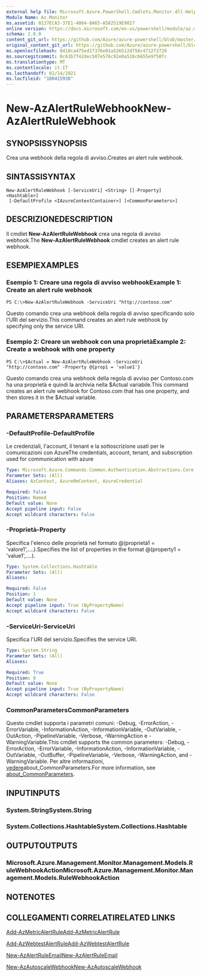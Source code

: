 ```yaml
---
external help file: Microsoft.Azure.PowerShell.Cmdlets.Monitor.dll-Help.xml
Module Name: Az.Monitor
ms.assetid: 0137ECA3-37E1-4064-8A65-A582519E9017
online version: https://docs.microsoft.com/en-us/powershell/module/az.monitor/new-azalertrulewebhook
schema: 2.0.0
content_git_url: https://github.com/Azure/azure-powershell/blob/master/src/Monitor/Monitor/help/New-AzAlertRuleWebhook.md
original_content_git_url: https://github.com/Azure/azure-powershell/blob/master/src/Monitor/Monitor/help/New-AzAlertRuleWebhook.md
ms.openlocfilehash: 8410ca475ed17376e01a526512d758c4712f2726
ms.sourcegitcommit: 0c61b7f42dec507e576c92e0a516c6655e9f50fc
ms.translationtype: MT
ms.contentlocale: it-IT
ms.lasthandoff: 02/14/2021
ms.locfileid: "100415938"
---
```

# <span data-ttu-id="da664-101">New-AzAlertRuleWebhook</span><span class="sxs-lookup"><span data-stu-id="da664-101">New-AzAlertRuleWebhook</span></span>

## <span data-ttu-id="da664-102">SYNOPSIS</span><span class="sxs-lookup"><span data-stu-id="da664-102">SYNOPSIS</span></span>
<span data-ttu-id="da664-103">Crea una webhook della regola di avviso.</span><span class="sxs-lookup"><span data-stu-id="da664-103">Creates an alert rule webhook.</span></span>

## <span data-ttu-id="da664-104">SINTASSI</span><span class="sxs-lookup"><span data-stu-id="da664-104">SYNTAX</span></span>

```
New-AzAlertRuleWebhook [-ServiceUri] <String> [[-Property] <Hashtable>]
 [-DefaultProfile <IAzureContextContainer>] [<CommonParameters>]
```

## <span data-ttu-id="da664-105">DESCRIZIONE</span><span class="sxs-lookup"><span data-stu-id="da664-105">DESCRIPTION</span></span>
<span data-ttu-id="da664-106">Il cmdlet **New-AzAlertRuleWebhook** crea una regola di avviso webhook.</span><span class="sxs-lookup"><span data-stu-id="da664-106">The **New-AzAlertRuleWebhook** cmdlet creates an alert rule webhook.</span></span>

## <span data-ttu-id="da664-107">ESEMPI</span><span class="sxs-lookup"><span data-stu-id="da664-107">EXAMPLES</span></span>

### <span data-ttu-id="da664-108">Esempio 1: Creare una regola di avviso webhook</span><span class="sxs-lookup"><span data-stu-id="da664-108">Example 1: Create an alert rule webhook</span></span>
```
PS C:\>New-AzAlertRuleWebhook -ServiceUri "http://contoso.com"
```

<span data-ttu-id="da664-109">Questo comando crea una webhook della regola di avviso specificando solo l'URI del servizio.</span><span class="sxs-lookup"><span data-stu-id="da664-109">This command creates an alert rule webhook by specifying only the service URI.</span></span>

### <span data-ttu-id="da664-110">Esempio 2: Creare un webhook con una proprietà</span><span class="sxs-lookup"><span data-stu-id="da664-110">Example 2: Create a webhook with one property</span></span>
```
PS C:\>$Actual = New-AzAlertRuleWebhook -ServiceUri "http://contoso.com" -Property @{prop1 = 'value1'}
```

<span data-ttu-id="da664-111">Questo comando crea una webhook della regola di avviso per Contoso.com ha una proprietà e quindi la archivia nella $Actual variabile.</span><span class="sxs-lookup"><span data-stu-id="da664-111">This command creates an alert rule webhook for Contoso.com that has one property, and then stores it in the $Actual variable.</span></span>

## <span data-ttu-id="da664-112">PARAMETERS</span><span class="sxs-lookup"><span data-stu-id="da664-112">PARAMETERS</span></span>

### <span data-ttu-id="da664-113">-DefaultProfile</span><span class="sxs-lookup"><span data-stu-id="da664-113">-DefaultProfile</span></span>
<span data-ttu-id="da664-114">Le credenziali, l'account, il tenant e la sottoscrizione usati per le comunicazioni con Azure</span><span class="sxs-lookup"><span data-stu-id="da664-114">The credentials, account, tenant, and subscription used for communication with azure</span></span>

```yaml
Type: Microsoft.Azure.Commands.Common.Authentication.Abstractions.Core.IAzureContextContainer
Parameter Sets: (All)
Aliases: AzContext, AzureRmContext, AzureCredential

Required: False
Position: Named
Default value: None
Accept pipeline input: False
Accept wildcard characters: False
```

### <span data-ttu-id="da664-115">-Proprietà</span><span class="sxs-lookup"><span data-stu-id="da664-115">-Property</span></span>
<span data-ttu-id="da664-116">Specifica l'elenco delle proprietà nel formato @(proprietà1 = 'valore1',....).</span><span class="sxs-lookup"><span data-stu-id="da664-116">Specifies the list of properties in the format @(property1 = 'value1',....).</span></span>

```yaml
Type: System.Collections.Hashtable
Parameter Sets: (All)
Aliases:

Required: False
Position: 1
Default value: None
Accept pipeline input: True (ByPropertyName)
Accept wildcard characters: False
```

### <span data-ttu-id="da664-117">-ServiceUri</span><span class="sxs-lookup"><span data-stu-id="da664-117">-ServiceUri</span></span>
<span data-ttu-id="da664-118">Specifica l'URI del servizio.</span><span class="sxs-lookup"><span data-stu-id="da664-118">Specifies the service URI.</span></span>

```yaml
Type: System.String
Parameter Sets: (All)
Aliases:

Required: True
Position: 0
Default value: None
Accept pipeline input: True (ByPropertyName)
Accept wildcard characters: False
```

### <span data-ttu-id="da664-119">CommonParameters</span><span class="sxs-lookup"><span data-stu-id="da664-119">CommonParameters</span></span>
<span data-ttu-id="da664-120">Questo cmdlet supporta i parametri comuni: -Debug, -ErrorAction, -ErrorVariable, -InformationAction, -InformationVariable, -OutVariable, -OutAction, -PipelineVariable, -Verbose, -WarningAction e -WarningVariable.</span><span class="sxs-lookup"><span data-stu-id="da664-120">This cmdlet supports the common parameters: -Debug, -ErrorAction, -ErrorVariable, -InformationAction, -InformationVariable, -OutVariable, -OutBuffer, -PipelineVariable, -Verbose, -WarningAction, and -WarningVariable.</span></span> <span data-ttu-id="da664-121">Per altre informazioni, [vedere](http://go.microsoft.com/fwlink/?LinkID=113216)about_CommonParameters.</span><span class="sxs-lookup"><span data-stu-id="da664-121">For more information, see [about_CommonParameters](http://go.microsoft.com/fwlink/?LinkID=113216).</span></span>

## <span data-ttu-id="da664-122">INPUT</span><span class="sxs-lookup"><span data-stu-id="da664-122">INPUTS</span></span>

### <span data-ttu-id="da664-123">System.String</span><span class="sxs-lookup"><span data-stu-id="da664-123">System.String</span></span>

### <span data-ttu-id="da664-124">System.Collections.Hashtable</span><span class="sxs-lookup"><span data-stu-id="da664-124">System.Collections.Hashtable</span></span>

## <span data-ttu-id="da664-125">OUTPUT</span><span class="sxs-lookup"><span data-stu-id="da664-125">OUTPUTS</span></span>

### <span data-ttu-id="da664-126">Microsoft.Azure.Management.Monitor.Management.Models.RuleWebhookAction</span><span class="sxs-lookup"><span data-stu-id="da664-126">Microsoft.Azure.Management.Monitor.Management.Models.RuleWebhookAction</span></span>

## <span data-ttu-id="da664-127">NOTE</span><span class="sxs-lookup"><span data-stu-id="da664-127">NOTES</span></span>

## <span data-ttu-id="da664-128">COLLEGAMENTI CORRELATI</span><span class="sxs-lookup"><span data-stu-id="da664-128">RELATED LINKS</span></span>


[<span data-ttu-id="da664-129">Add-AzMetricAlertRule</span><span class="sxs-lookup"><span data-stu-id="da664-129">Add-AzMetricAlertRule</span></span>](./Add-AzMetricAlertRule.md)

[<span data-ttu-id="da664-130">Add-AzWebtestAlertRule</span><span class="sxs-lookup"><span data-stu-id="da664-130">Add-AzWebtestAlertRule</span></span>](./Add-AzWebtestAlertRule.md)

[<span data-ttu-id="da664-131">New-AzAlertRuleEmail</span><span class="sxs-lookup"><span data-stu-id="da664-131">New-AzAlertRuleEmail</span></span>](./New-AzAlertRuleEmail.md)

[<span data-ttu-id="da664-132">New-AzAutoscaleWebhook</span><span class="sxs-lookup"><span data-stu-id="da664-132">New-AzAutoscaleWebhook</span></span>](./New-AzAutoscaleWebhook.md)


